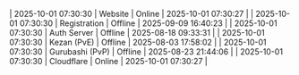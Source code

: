 | 2025-10-01 07:30:30 | Website | Online | 2025-10-01 07:30:27 |
| 2025-10-01 07:30:30 | Registration | Offline | 2025-09-09 16:40:23 |
| 2025-10-01 07:30:30 | Auth Server | Offline | 2025-08-18 09:33:31 |
| 2025-10-01 07:30:30 | Kezan (PvE) | Offline | 2025-08-03 17:58:02 |
| 2025-10-01 07:30:30 | Gurubashi (PvP) | Offline | 2025-08-23 21:44:06 |
| 2025-10-01 07:30:30 | Cloudflare | Online | 2025-10-01 07:30:27 |

